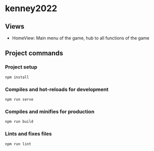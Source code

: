 # kenney2022

## Views

- HomeView: Main menu of the game, hub to all functions of the game

## Project commands
### Project setup
```
npm install
```

### Compiles and hot-reloads for development
```
npm run serve
```

### Compiles and minifies for production
```
npm run build
```

### Lints and fixes files
```
npm run lint
```
